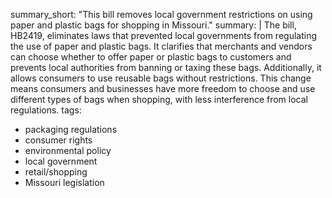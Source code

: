 summary_short: "This bill removes local government restrictions on using paper and plastic bags for shopping in Missouri."
summary: |
  The bill, HB2419, eliminates laws that prevented local governments from regulating the use of paper and plastic bags. It clarifies that merchants and vendors can choose whether to offer paper or plastic bags to customers and prevents local authorities from banning or taxing these bags. Additionally, it allows consumers to use reusable bags without restrictions. This change means consumers and businesses have more freedom to choose and use different types of bags when shopping, with less interference from local regulations.
tags:
  - packaging regulations
  - consumer rights
  - environmental policy
  - local government
  - retail/shopping
  - Missouri legislation
